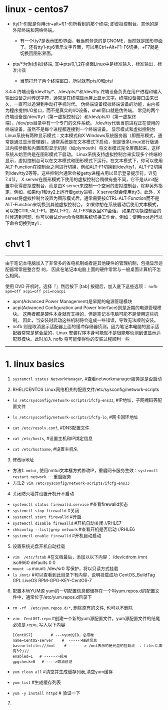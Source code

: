 # linux - centos7


- tty[1-6]就是你用ctr+alt+f[1-6]所看到的那个终端; 即虚拟控制台。其他的是外部终端和网络终端。
  - 有一个tty7是表示图形界面，我当前登录的是GNOME，当然就是图形界面了。还有tty1-tty6表示文字界面，可以用Ctrl+Alt+F1-F6切换，+F7就是切换回图形界面。

- pts/*为伪(虚拟)终端, 其中pts/0,1,2在桌面Linux中是标准输入，标准输出，标准出错
  - 当前打开了两个终端窗口，所以就有pts/0和pts/





3.4.4 终端设备/dev/tty/*、/dev/pts/*和/dev/tty
终端设备负责在用户进程和输入输出设备之间传送字符，通常是在终端显示屏上显示文字。终端设备接口由来已久，一直可以追溯到手动打字机时代。
伪终端设备模拟终端设备的功能，由内核为程序提供I/O接口，而不是真实的I/O设备，shell窗口就是伪终端。
常见的两个终端设备是/dev/tty1（第一虚拟控制台）和/dev/pts/0（第一虚拟终端），/dev/pts目录中有一个专门的文件系统。
/dev/tty代表当前进程正在使用的终端设备，虽然不是每个进程都连接到一个终端设备。
显示模式和虚拟控制台
Linux系统有两种显示模式：文本模式和X Windows系统服务器（即图形模式，通常是通过显示管理器）。通常系统是在文本模式下启动，但是很多Linux发行版通过内核参数和内置图形显示机制（如plymouth）将文本模式完全屏蔽起来，这样系统从始至终是在图形模式下启动。
Linux系统支持虚拟控制台来实现多个终端的显示，虚拟控制台可以在文本模式和图形模式下运行。在文本模式下，你可以使用ALT-Function在控制台之间进行切换，例如ALT-F1切换到/dev/tty1，ALT-F2切换到/dev/tty2等等。这些控制台通常会被getty进程占用以显示登录提示符，详见7.4节。
X server在图形模式下使用的虚拟控制台稍微有些不同，它不是从init配置中获得虚拟控制台，而是由X server来控制一个空闲的虚拟控制台，除非另外指定。例如，如果tty1和tty2上运行着getty进程，X server就会使用tty3。此外，X server将虚拟控制台设置为图形模式后，通常需要按CTRL-ALT-Function而不是ALT-Function来切换到其他虚拟控制台。
如果你想在系统启动后使用文本模式，可以按CTRL-ALT-F1。按ALT-F2、ALT-F3等返回X11会话。
如果在切换控制台的时候遇到问题，你可以尝试chvt命令强制系统切换工作台。例如：使用root运行以下命令切换到tty1：
# chvt 1



-----

由于笔记本电脑加入了非常多的省电机制或者是其他硬件的管理机制，包括显示适配器常常是整合型
的， 因此在笔记本电脑上面的硬件常常与一般桌面计算机不怎么相同。

使用 DVD 开机时，选择『』然后按下 [tab] 按键后，加入底下这些选项：
`nofb apm=off acpi=off pci=noacpi`

- apm(Advanced Power Management)是早期的电源管理模块
- acpi(Advanced Configuration and Power Interface)则是近期的电源管理模块。
这两者都是硬件本身就有支持的，但是笔记本电脑可能不是使用这些机制， 因此，当安装时启动这些机制将会造成一些错误，导致无法顺利安装。
- nofb 则是取消显示适配器上面的缓冲存储器侦测。因为笔记本电脑的显示适配器常常是整合型的，Linux 安装程序本身可能就不是很能够侦测到该显示适配器模块。此时加入 nofb 将可能使得你的安装过程顺利一些


















-----

# 1. linux basics

1. ```systemctl status NetworkManager```, #查看networkmanager服务是是否启动

2. RHEL/CENTOS Linux网络相关的配置文件/etc/sysconfig/network-scripts

  - ```ls /etc/sysconfig/network-scripts/ifcfg-ens33```, #IP地址，子网掩码等配置文件

  - ```ls /etc/sysconfig/network-scripts/ifcfg-lo```, #网卡回环地址

  - ```cat /etc/resolv.conf```, #DNS配置文件

  - ```cat /etc/hosts```, #设置主机和IP绑定信息

  - ```cat /etc/hostname```, #设置主机名

3. 修改ip地址
  - 方法1: ```nmtui```, 使用nmtui文本框方式修改IP，重启网卡服务生效：```systemctl restart network``` ---重启服务
  - 方法2: ```vim /etc/sysconfig/network-scripts/ifcfg-ens33```

4. 关闭防火墙并设置开机开不启动
  - ```systemctl status firewalld.service```    #查看firewalld状态
  - ```systemctl stop firewalld```       #关闭
  - ```systemctl start firewalld```       #开启
  - ```systemctl disable firewalld```     #开机自动关闭   //RHLE7
  - ```chkconfig --list|grep network```    #查看开机是否启动   //RHLE6
  - ```systemctl enable firewalld```     #开机自动启动

5. 设置系统光盘开机自动挂载
  - ```vim  /etc/fstab```  #在文档最后，添加以以下内容：
/dev/cdrom 			      /mnt			  iso9660 defaults        0 0
  - ```mount -a```
mount: /dev/sr0 写保护，将以只读方式挂载
  - ```ls /mnt/```   #可以查看到此目录下有内容，说明挂载成功
CentOS_BuildTag  GPL       LiveOS    RPM-GPG-KEY-CentOS-7

6. 配置本地YUM源
yum的一切配置信息都储存在一个叫yum.repos.d的配置文件中，通常位于/etc/yum.repos.d目录下 
  - ```rm -rf  /etc/yum.repos.d/*```, 删除原有的文件, 也可以不删除 
  - ```vim  CentOS7.repo```  #创建一个新的yum源配置文件，yum源配置文件的结尾必须是.repo, 写入以下内容
        
        [CentOS7]        # --->yum的ID，必须唯一 
        name=CentOS-server    #  ----->描述信息
        baseurl=file:///mnt    # -------> /mnt表示的是光盘的挂载点  . file:后面有3个///
        enabled=1   # ------>启用
        gpgcheck=0   # ---->取消验证

  - ```yum clean all```			#清空并生成缓存列表,清空yum缓存
  - ```yum list```						#生成缓存列表
  - ```yum -y install httpd``` # 验证一下

7. 
